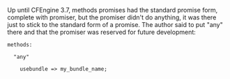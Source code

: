 Up until CFEngine 3.7, methods promises had the standard promise
form, complete with promiser, but the promiser didn't do anything,
it was there just to stick to the standard form of a promise.
The author said to put "any" there and that the promiser was reserved
for future development:

```cfengine3
methods:

  "any"

    usebundle => my_bundle_name;
```

